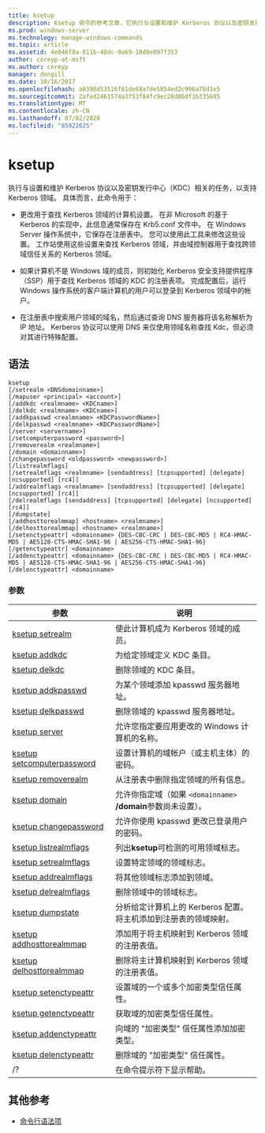 ```yaml
---
title: ksetup
description: Ksetup 命令的参考文章，它执行与设置和维护 Kerberos 协议以及密钥发行中心（KDC）相关的任务，以支持 Kerberos 领域。
ms.prod: windows-server
ms.technology: manage-windows-commands
ms.topic: article
ms.assetid: 4e046f8a-811b-48dc-9a69-18d8e097f353
author: coreyp-at-msft
ms.author: coreyp
manager: dongill
ms.date: 10/16/2017
ms.openlocfilehash: a0398d53516f81de68a7de5854ed2c996a78d1e5
ms.sourcegitcommit: 2afed2461574a3f53f84fc9ec28d86df3b335685
ms.translationtype: MT
ms.contentlocale: zh-CN
ms.lasthandoff: 07/02/2020
ms.locfileid: "85922625"
---
```

# <a name="ksetup"></a>ksetup

执行与设置和维护 Kerberos 协议以及密钥发行中心（KDC）相关的任务，以支持 Kerberos 领域。 具体而言，此命令用于：

- 更改用于查找 Kerberos 领域的计算机设置。 在非 Microsoft 的基于 Kerberos 的实现中，此信息通常保存在 Krb5.conf 文件中。 在 Windows Server 操作系统中，它保存在注册表中。 您可以使用此工具来修改这些设置。 工作站使用这些设置来查找 Kerberos 领域，并由域控制器用于查找跨领域信任关系的 Kerberos 领域。

- 如果计算机不是 Windows 域的成员，则初始化 Kerberos 安全支持提供程序（SSP）用于查找 Kerberos 领域的 KDC 的注册表项。 完成配置后，运行 Windows 操作系统的客户端计算机的用户可以登录到 Kerberos 领域中的帐户。

- 在注册表中搜索用户领域的域名，然后通过查询 DNS 服务器将该名称解析为 IP 地址。 Kerberos 协议可以使用 DNS 来仅使用领域名称查找 Kdc，但必须对其进行特殊配置。

## <a name="syntax"></a>语法

```
ksetup
[/setrealm <DNSdomainname>]
[/mapuser <principal> <account>]
[/addkdc <realmname> <KDCname>]
[/delkdc <realmname> <KDCname>]
[/addkpasswd <realmname> <KDCPasswordName>]
[/delkpasswd <realmname> <KDCPasswordName>]
[/server <servername>]
[/setcomputerpassword <password>]
[/removerealm <realmname>]
[/domain <domainname>]
[/changepassword <oldpassword> <newpassword>]
[/listrealmflags]
[/setrealmflags <realmname> [sendaddress] [tcpsupported] [delegate] [ncsupported] [rc4]]
[/addrealmflags <realmname> [sendaddress] [tcpsupported] [delegate] [ncsupported] [rc4]]
[/delrealmflags [sendaddress] [tcpsupported] [delegate] [ncsupported] [rc4]]
[/dumpstate]
[/addhosttorealmmap] <hostname> <realmname>]
[/delhosttorealmmap] <hostname> <realmname>]
[/setenctypeattr] <domainname> {DES-CBC-CRC | DES-CBC-MD5 | RC4-HMAC-MD5 | AES128-CTS-HMAC-SHA1-96 | AES256-CTS-HMAC-SHA1-96}
[/getenctypeattr] <domainname>
[/addenctypeattr] <domainname> {DES-CBC-CRC | DES-CBC-MD5 | RC4-HMAC-MD5 | AES128-CTS-HMAC-SHA1-96 | AES256-CTS-HMAC-SHA1-96}
[/delenctypeattr] <domainname>
```

### <a name="parameters"></a>参数

| 参数 | 说明 |
| --------- | ----------- |
| [ksetup setrealm](ksetup-setrealm.md) | 使此计算机成为 Kerberos 领域的成员。 |
| [ksetup addkdc](ksetup-addkdc.md) | 为给定领域定义 KDC 条目。 |
| [ksetup delkdc](ksetup-delkdc.md) | 删除领域的 KDC 条目。 |
| [ksetup addkpasswd](ksetup-addkpasswd.md) | 为某个领域添加 kpasswd 服务器地址。 |
| [ksetup delkpasswd](ksetup-delkpasswd.md) | 删除领域的 kpasswd 服务器地址。 |
| [ksetup server](ksetup-server.md) | 允许您指定要应用更改的 Windows 计算机的名称。 |
| [ksetup setcomputerpassword](ksetup-setcomputerpassword.md) | 设置计算机的域帐户（或主机主体）的密码。 |
| [ksetup removerealm](ksetup-removerealm.md) | 从注册表中删除指定领域的所有信息。 |
| [ksetup domain](ksetup-domain.md) | 允许你指定域（如果 `<domainname>` **/domain**参数尚未设置）。 |
| [ksetup changepassword](ksetup-changepassword.md) | 允许你使用 kpasswd 更改已登录用户的密码。 |
| [ksetup listrealmflags](ksetup-listrealmflags.md) | 列出**ksetup**可检测的可用领域标志。 |
| [ksetup setrealmflags](ksetup-setrealmflags.md) | 设置特定领域的领域标志。 |
| [ksetup addrealmflags](ksetup-addrealmflags.md) | 将其他领域标志添加到领域。 |
| [ksetup delrealmflags](ksetup-delrealmflags.md) | 删除领域中的领域标志。 |
| [ksetup dumpstate](ksetup-dumpstate.md) | 分析给定计算机上的 Kerberos 配置。 将主机添加到注册表的领域映射。 |
| [ksetup addhosttorealmmap](ksetup-addhosttorealmmap.md) | 添加用于将主机映射到 Kerberos 领域的注册表值。 |
| [ksetup delhosttorealmmap](ksetup-delhosttorealmmap.md) | 删除将主计算机映射到 Kerberos 领域的注册表值。 |
| [ksetup setenctypeattr](ksetup-setenctypeattr.md) | 设置域的一个或多个加密类型信任属性。 |
| [ksetup getenctypeattr](ksetup-getenctypeattr.md) | 获取域的加密类型信任属性。 |
| [ksetup addenctypeattr](ksetup-addenctypeattr.md) | 向域的 "加密类型" 信任属性添加加密类型。 |
| [ksetup delenctypeattr](ksetup-delenctypeattr.md) | 删除域的 "加密类型" 信任属性。 |
| /? | 在命令提示符下显示帮助。 |

## <a name="additional-references"></a>其他参考

- [命令行语法项](command-line-syntax-key.md)